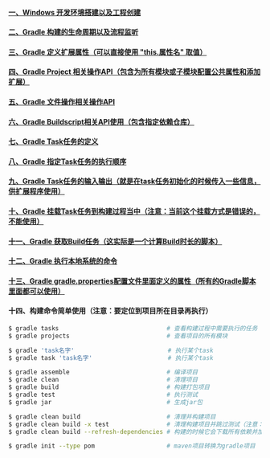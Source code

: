 #### [一、Windows 开发环境搭建以及工程创建](https://github.com/firechiang/gradle-test/blob/master/docs/index.md)
#### [二、Gradle 构建的生命周期以及流程监听](https://github.com/firechiang/gradle-test/blob/master/docs/lifecycle.md)
#### [三、Gradle 定义扩展属性（可以直接使用 "this.属性名" 取值）](https://github.com/firechiang/gradle-test/blob/master/shell-gradles/config.gradle)
#### [四、Gradle Project 相关操作API（包含为所有模块或子模块配置公共属性和添加扩展）](https://github.com/firechiang/gradle-test/blob/master/shell-gradles/project_api.gradle)
#### [五、Gradle 文件操作相关操作API](https://github.com/firechiang/gradle-test/blob/master/shell-gradles/file_api.gradle)
#### [六、Gradle Buildscript相关API使用（包含指定依赖仓库）](https://github.com/firechiang/gradle-test/blob/master/shell-gradles/other_api.gradle)
#### [七、Gradle Task任务的定义](https://github.com/firechiang/gradle-test/blob/master/shell-gradles/task01.gradle)
#### [八、Gradle 指定Task任务的执行顺序](https://github.com/firechiang/gradle-test/blob/master/shell-gradles/task03.gradle)
#### [九、Gradle Task任务的输入输出（就是在task任务初始化的时候传入一些信息，供扩展程序使用）](https://github.com/firechiang/gradle-test/blob/master/shell-gradles/task04.gradle)
#### [十、Gradle 挂载Task任务到构建过程当中（注意：当前这个挂载方式是错误的，不能使用）](https://github.com/firechiang/gradle-test/blob/master/shell-gradles/task05.gradle)
#### [十一、Gradle 获取Build任务（这实际是一个计算Build时长的脚本）](https://github.com/firechiang/gradle-test/blob/master/shell-gradles/task02.gradle)
#### [十二、Gradle 执行本地系统的命令](https://github.com/firechiang/gradle-test/blob/master/shell-gradles/external_command.gradle)
#### [十三、Gradle gradle.properties配置文件里面定义的属性（所有的Gradle脚本里面都可以使用）](https://github.com/firechiang/gradle-test/blob/master/gradle.properties)
#### 十四、构建命令简单使用（注意：要定位到项目所在目录再执行）
```bash
$ gradle tasks                              # 查看构建过程中需要执行的任务
$ gradle projects                           # 查看项目的所有模块

$ gradle 'task名字'                          # 执行某个task
$ gradle task 'task名字'                     # 执行某个task

$ gradle assemble                           # 编译项目
$ gradle clean                              # 清理项目
$ gradle build                              # 构建打包项目
$ gradle test                               # 执行测试
$ gradle jar                                # 生成jar包

$ gradle clean build                        # 清理并构建项目
$ gradle clean build -x test                # 清理构建项目并跳过测试（注意：-x 表示指定要跳过的步骤）
$ gradle clean build --refresh-dependencies # 构建的时候它会下载所有依赖并加入到缓存中（其实就是将依赖放到gradle数据目录中的caches目录）

$ gradle init --type pom                    # maven项目转换为gradle项目
```